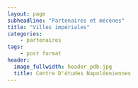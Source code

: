 ```yaml
---
layout: page
subheadline: "Partenaires et mécènes"
title: "Villes impériales"
categories:
    - partenaires
tags:
    - post format
header:
  image_fullwidth: header_pdb.jpg
  title: Centre D'études Napoléoniennes
---
```


